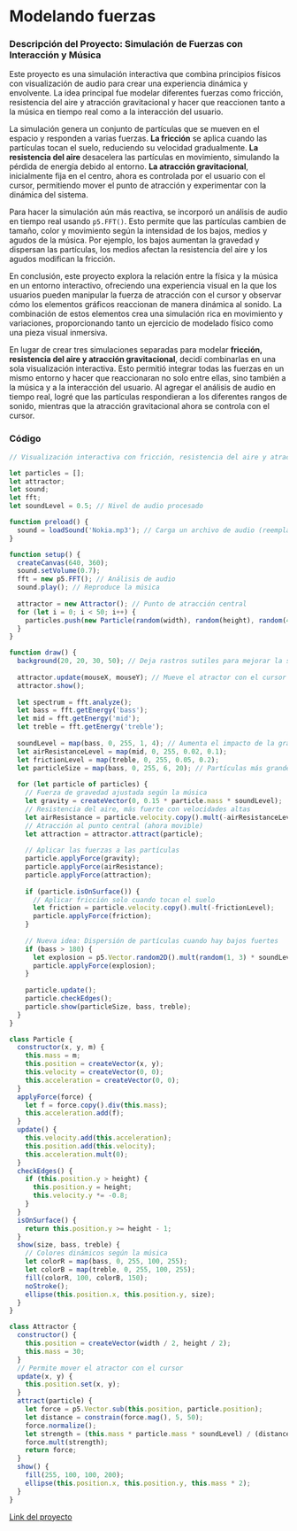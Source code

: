 # Modelando fuerzas
### Descripción del Proyecto: Simulación de Fuerzas con Interacción y Música

Este proyecto es una simulación interactiva que combina principios físicos con visualización de audio para crear una experiencia dinámica y envolvente. La idea principal fue modelar diferentes fuerzas como fricción, resistencia del aire y atracción gravitacional y hacer que reaccionen tanto a la música en tiempo real como a la interacción del usuario.


La simulación genera un conjunto de partículas que se mueven en el espacio y responden a varias fuerzas. **La fricción** se aplica cuando las partículas tocan el suelo, reduciendo su velocidad gradualmente. **La resistencia del aire** desacelera las partículas en movimiento, simulando la pérdida de energía debido al entorno. **La atracción gravitacional**, inicialmente fija en el centro, ahora es controlada por el usuario con el cursor, permitiendo mover el punto de atracción y experimentar con la dinámica del sistema.


Para hacer la simulación aún más reactiva, se incorporó un análisis de audio en tiempo real usando `p5.FFT()`. Esto permite que las partículas cambien de tamaño, color y movimiento según la intensidad de los bajos, medios y agudos de la música. Por ejemplo, los bajos aumentan la gravedad y dispersan las partículas, los medios afectan la resistencia del aire y los agudos modifican la fricción.


En conclusión, este proyecto explora la relación entre la física y la música en un entorno interactivo, ofreciendo una experiencia visual en la que los usuarios pueden manipular la fuerza de atracción con el cursor y observar cómo los elementos gráficos reaccionan de manera dinámica al sonido. La combinación de estos elementos crea una simulación rica en movimiento y variaciones, proporcionando tanto un ejercicio de modelado físico como una pieza visual inmersiva.


En lugar de crear tres simulaciones separadas para modelar **fricción, resistencia del aire y atracción gravitacional**, decidí combinarlas en una sola visualización interactiva. Esto permitió integrar todas las fuerzas en un mismo entorno y hacer que reaccionaran no solo entre ellas, sino también a la música y a la interacción del usuario. Al agregar el análisis de audio en tiempo real, logré que las partículas respondieran a los diferentes rangos de sonido, mientras que la atracción gravitacional ahora se controla con el cursor.

### Código
```js
// Visualización interactiva con fricción, resistencia del aire y atracción gravitacional basada en música

let particles = [];
let attractor;
let sound;
let fft;
let soundLevel = 0.5; // Nivel de audio procesado

function preload() {
  sound = loadSound('Nokia.mp3'); // Carga un archivo de audio (reemplaza con el tuyo)
}

function setup() {
  createCanvas(640, 360);
  sound.setVolume(0.7);
  fft = new p5.FFT(); // Análisis de audio
  sound.play(); // Reproduce la música
  
  attractor = new Attractor(); // Punto de atracción central
  for (let i = 0; i < 50; i++) {
    particles.push(new Particle(random(width), random(height), random(4, 8))); // Partículas más grandes
  }
}

function draw() {
  background(20, 20, 30, 50); // Deja rastros sutiles para mejorar la sensación de movimiento
  
  attractor.update(mouseX, mouseY); // Mueve el atractor con el cursor
  attractor.show();
  
  let spectrum = fft.analyze();
  let bass = fft.getEnergy('bass');
  let mid = fft.getEnergy('mid');
  let treble = fft.getEnergy('treble');
  
  soundLevel = map(bass, 0, 255, 1, 4); // Aumenta el impacto de la gravedad
  let airResistanceLevel = map(mid, 0, 255, 0.02, 0.1);
  let frictionLevel = map(treble, 0, 255, 0.05, 0.2);
  let particleSize = map(bass, 0, 255, 6, 20); // Partículas más grandes con el sonido
  
  for (let particle of particles) {
    // Fuerza de gravedad ajustada según la música
    let gravity = createVector(0, 0.15 * particle.mass * soundLevel);
    // Resistencia del aire, más fuerte con velocidades altas
    let airResistance = particle.velocity.copy().mult(-airResistanceLevel * particle.velocity.mag());
    // Atracción al punto central (ahora movible)
    let attraction = attractor.attract(particle);
    
    // Aplicar las fuerzas a las partículas
    particle.applyForce(gravity);
    particle.applyForce(airResistance);
    particle.applyForce(attraction);
    
    if (particle.isOnSurface()) {
      // Aplicar fricción solo cuando tocan el suelo
      let friction = particle.velocity.copy().mult(-frictionLevel);
      particle.applyForce(friction);
    }
    
    // Nueva idea: Dispersión de partículas cuando hay bajos fuertes
    if (bass > 180) {
      let explosion = p5.Vector.random2D().mult(random(1, 3) * soundLevel);
      particle.applyForce(explosion);
    }
    
    particle.update();
    particle.checkEdges();
    particle.show(particleSize, bass, treble);
  }
}

class Particle {
  constructor(x, y, m) {
    this.mass = m;
    this.position = createVector(x, y);
    this.velocity = createVector(0, 0);
    this.acceleration = createVector(0, 0);
  }
  applyForce(force) {
    let f = force.copy().div(this.mass);
    this.acceleration.add(f);
  }
  update() {
    this.velocity.add(this.acceleration);
    this.position.add(this.velocity);
    this.acceleration.mult(0);
  }
  checkEdges() {
    if (this.position.y > height) {
      this.position.y = height;
      this.velocity.y *= -0.8;
    }
  }
  isOnSurface() {
    return this.position.y >= height - 1;
  }
  show(size, bass, treble) {
    // Colores dinámicos según la música
    let colorR = map(bass, 0, 255, 100, 255);
    let colorB = map(treble, 0, 255, 100, 255);
    fill(colorR, 100, colorB, 150);
    noStroke();
    ellipse(this.position.x, this.position.y, size);
  }
}

class Attractor {
  constructor() {
    this.position = createVector(width / 2, height / 2);
    this.mass = 30;
  }
  // Permite mover el atractor con el cursor
  update(x, y) {
    this.position.set(x, y);
  }
  attract(particle) {
    let force = p5.Vector.sub(this.position, particle.position);
    let distance = constrain(force.mag(), 5, 50);
    force.normalize();
    let strength = (this.mass * particle.mass * soundLevel) / (distance * distance);
    force.mult(strength);
    return force;
  }
  show() {
    fill(255, 100, 100, 200);
    ellipse(this.position.x, this.position.y, this.mass * 2);
  }
}

```

[Link del proyecto](https://editor.p5js.org/tiago123fk/sketches/QBwXzaP-v)


